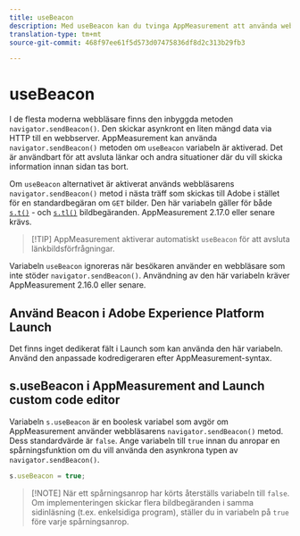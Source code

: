 ```yaml
---
title: useBeacon
description: Med useBeacon kan du tvinga AppMeasurement att använda webbläsarnas sendBeacon-API
translation-type: tm+mt
source-git-commit: 468f97ee61f5d573d07475836df8d2c313b29fb3

---
```



# useBeacon

I de flesta moderna webbläsare finns den inbyggda metoden `navigator.sendBeacon()`. Den skickar asynkront en liten mängd data via HTTP till en webbserver. AppMeasurement kan använda `navigator.sendBeacon()` metoden om `useBeacon` variabeln är aktiverad. Det är användbart för att avsluta länkar och andra situationer där du vill skicka information innan sidan tas bort.

Om `useBeacon` alternativet är aktiverat används webbläsarens `navigator.sendBeacon()` metod i nästa träff som skickas till Adobe i stället för en standardbegäran om `GET` bilder. Den här variabeln gäller för både [`s.t()`](../functions/t-method.md) - och [`s.tl()`](../functions/tl-method.md) bildbegäranden. AppMeasurement 2.17.0 eller senare krävs.

> [!TIP] AppMeasurement aktiverar automatiskt `useBeacon` för att avsluta länkbildsförfrågningar.

Variabeln `useBeacon` ignoreras när besökaren använder en webbläsare som inte stöder `navigator.sendBeacon()`. Användning av den här variabeln kräver AppMeasurement 2.16.0 eller senare.

## Använd Beacon i Adobe Experience Platform Launch

Det finns inget dedikerat fält i Launch som kan använda den här variabeln. Använd den anpassade kodredigeraren efter AppMeasurement-syntax.

## s.useBeacon i AppMeasurement and Launch custom code editor

Variabeln `s.useBeacon` är en boolesk variabel som avgör om AppMeasurement använder webbläsarens `navigator.sendBeacon()` metod. Dess standardvärde är `false`. Ange variabeln till `true` innan du anropar en spårningsfunktion om du vill använda den asynkrona typen av `navigator.sendBeacon()`.

```js
s.useBeacon = true;
```

> [!NOTE] När ett spårningsanrop har körts återställs variabeln till `false`. Om implementeringen skickar flera bildbegäranden i samma sidinläsning (t.ex. enkelsidiga program), ställer du in variabeln på `true` före varje spårningsanrop.

